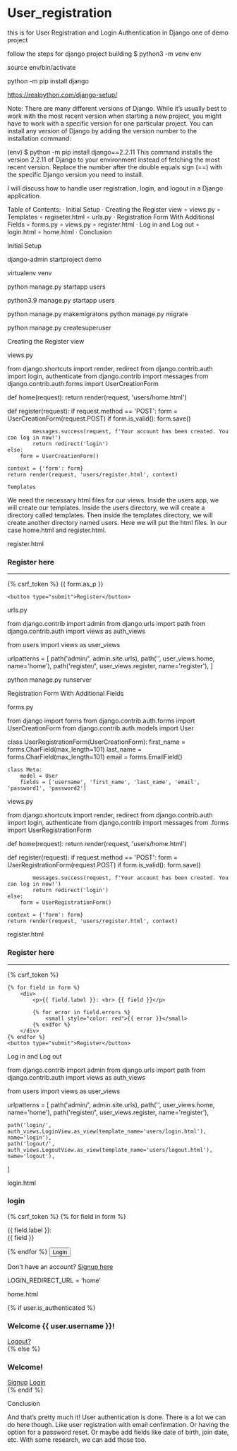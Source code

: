 # User_registration

this is for User Registration and Login Authentication in Django one of demo project

follow the steps for django project building
$ python3 -m venv env

source env/bin/activate

python -m pip install django

https://realpython.com/django-setup/

Note: There are many different versions of Django. While it’s usually best to work with the most recent version when starting a new project, you might have to work with a specific version for one particular project. You can install any version of Django by adding the version number to the installation command:

(env) $ python -m pip install django==2.2.11
This command installs the version 2.2.11 of Django to your environment instead of fetching the most recent version. Replace the number after the double equals sign (==) with the specific Django version you need to install.


I will discuss how to handle user registration, login, and logout in a Django application.

Table of Contents:
· Initial Setup
· Creating the Register view
∘ views.py
∘ Templates
∘ regiseter.html
∘ urls.py
· Registration Form With Additional Fields
∘ forms.py
∘ views.py
∘ register.html
· Log in and Log out
∘ login.html
∘ home.html
· Conclusion

Initial Setup

django-admin startproject demo

virtualenv venv

python manage.py startapp users

python3.9 manage.py startapp users

python manage.py makemigratons
python manage.py migrate

python manage.py createsuperuser

Creating the Register view

views.py

from django.shortcuts import render, redirect
from django.contrib.auth import login, authenticate
from django.contrib import messages
from django.contrib.auth.forms import UserCreationForm

def home(request):
return render(request, 'users/home.html')

def register(request):
if request.method == 'POST':
form = UserCreationForm(request.POST)
if form.is_valid():
form.save()

            messages.success(request, f'Your account has been created. You can log in now!')
            return redirect('login')
    else:
        form = UserCreationForm()

    context = {'form': form}
    return render(request, 'users/register.html', context)

    Templates

We need the necessary html files for our views. Inside the users app, we will create our templates. Inside the users directory, we will create a directory called templates. Then inside the templates directory, we will create another directory named users. Here we will put the html files. In our case home.html and register.html.

register.html

<h3>Register here</h3>
<hr>

<form action="" method="POST">
    {% csrf_token %}
    {{ form.as_p }}

    <button type="submit">Register</button>

</form>

urls.py

from django.contrib import admin
from django.urls import path
from django.contrib.auth import views as auth_views

from users import views as user_views

urlpatterns = [
path('admin/', admin.site.urls),
path('', user_views.home, name='home'),
path('register/', user_views.register, name='register'),
]

python manage.py runserver

Registration Form With Additional Fields

forms.py

from django import forms
from django.contrib.auth.forms import UserCreationForm
from django.contrib.auth.models import User

class UserRegistrationForm(UserCreationForm):
first_name = forms.CharField(max_length=101)
last_name = forms.CharField(max_length=101)
email = forms.EmailField()

    class Meta:
        model = User
        fields = ['username', 'first_name', 'last_name', 'email', 'password1', 'password2']

views.py

from django.shortcuts import render, redirect
from django.contrib.auth import login, authenticate
from django.contrib import messages
from .forms import UserRegistrationForm

def home(request):
return render(request, 'users/home.html')

def register(request):
if request.method == 'POST':
form = UserRegistrationForm(request.POST)
if form.is_valid():
form.save()

            messages.success(request, f'Your account has been created. You can log in now!')
            return redirect('login')
    else:
        form = UserRegistrationForm()

    context = {'form': form}
    return render(request, 'users/register.html', context)

register.html

<h3>Register here</h3>
<hr>

<form action="" method="POST">
    {% csrf_token %}

    {% for field in form %}
        <div>
            <p>{{ field.label }}: <br> {{ field }}</p>

            {% for error in field.errors %}
                <small style="color: red">{{ error }}</small>
            {% endfor %}
        </div>
    {% endfor %}
    <button type="submit">Register</button>

</form>

Log in and Log out

from django.contrib import admin
from django.urls import path
from django.contrib.auth import views as auth_views

from users import views as user_views

urlpatterns = [
path('admin/', admin.site.urls),
path('', user_views.home, name='home'),
path('register/', user_views.register, name='register'),

    path('login/', auth_views.LoginView.as_view(template_name='users/login.html'), name='login'),
    path('logout/', auth_views.LogoutView.as_view(template_name='users/logout.html'), name='logout'),

]

login.html

<h3>login</h3>

<form action="" method="POST">
    {% csrf_token %}
    {% for field in form %}
        <p>{{ field.label }}: <br> {{ field }}</p>
    {% endfor %}
    <button type="submit">Login</button>
</form>

<p>Don't have an account? <a href="{% url 'register' %}">Signup here</a></p>

LOGIN_REDIRECT_URL = ‘home’

home.html

{% if user.is_authenticated %}
<div class="alert alert-success" role="alert">
<h3>Welcome {{ user.username }}!</h3>
<a href="{% url 'logout' %}">Logout?</a>
</div>
{% else %}
<div class="alert alert-success" role="alert">
<h3>Welcome!</h3>
<a href="{% url 'register' %}">Signup</a>
<a href="{% url 'login' %}">Login</a>
</div>
{% endif %}

Conclusion

And that’s pretty much it! User authentication is done. There is a lot we can do here though. Like user registration with email confirmation. Or having the option for a password reset. Or maybe add fields like date of birth, join date, etc. With some research, we can add those too.
